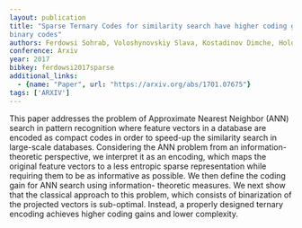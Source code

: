 ```yaml
---
layout: publication
title: "Sparse Ternary Codes for similarity search have higher coding gain than dense
binary codes"
authors: Ferdowsi Sohrab, Voloshynovskiy Slava, Kostadinov Dimche, Holotyak Taras
conference: Arxiv
year: 2017
bibkey: ferdowsi2017sparse
additional_links:
  - {name: "Paper", url: "https://arxiv.org/abs/1701.07675"}
tags: ['ARXIV']
---
```

This paper addresses the problem of Approximate Nearest Neighbor (ANN) search in
pattern recognition where feature vectors in a database are encoded as compact
codes in order to speed-up the similarity search in large-scale databases.
Considering the ANN problem from an information-theoretic perspective, we
interpret it as an encoding, which maps the original feature vectors to a less
entropic sparse representation while requiring them to be as informative as
possible. We then define the coding gain for ANN search using information-
theoretic measures. We next show that the classical approach to this problem,
which consists of binarization of the projected vectors is sub-optimal. Instead,
a properly designed ternary encoding achieves higher coding gains and lower
complexity.
